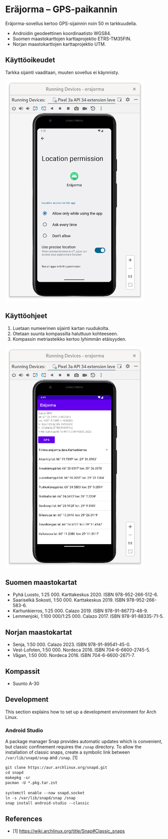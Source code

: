 # Eräjorma – GPS-paikannin

Eräjorma-sovellus kertoo GPS-sijainnin noin 50 m tarkkuudella.

- Androidin geodeettinen koordinaatisto WGS84.
- Suomen maastokarttojen karttaprojektio ETRS-TM35FIN.
- Norjan maastokarttojen karttaprojektio UTM.

## Käyttöoikeudet

Tarkka sijainti vaaditaan, muuten sovellus ei käynnisty.

![alt Tarkka sijainti](images/Screenshot%20from%202023-08-06%2013-55-41.png)

## Käyttöohjeet

1. Luetaan numeerinen sijainti kartan ruudukolta.
2. Otetaan suunta kompassilla haluttuun kohteeseen.
3. Kompassin metriasteikko kertoo lyhimmän etäisyyden.

![alt Pääikkuna](images/Screenshot%20from%202023-08-06%2016-49-25.png)

## Suomen maastokartat

- Pyhä Luosto, 1:25 000. Karttakeskus 2020. ISBN 978-952-266-512-6.
- Saariselkä Sokosti, 1:50 000. Karttakeskus 2019. ISBN 978-952-266-583-6.
- Karhunkierros, 1:25 000. Calazo 2019. ISBN 978-91-86773-48-9.
- Lemmenjoki, 1:100 000/1:25 000. Calazo 2017. ISBN 978-91-88335-71-5.

## Norjan maastokartat

- Senja, 1:50 000. Calazo 2023. ISBN 978-91-89541-45-0.
- Vest-Lofoten, 1:50 000. Nordeca 2016. ISBN 704-6-6600-2745-5.
- Vågan, 1:50 000. Nordeca 2016. ISBN 704-6-6600-2671-7.

## Kompassit

- Suunto A-30

## Development

This section explains how to set up a development environment for Arch Linux.

### Android Studio

A package manager Snap provides automatic updates which is convenient, but classic confinement requires the `/snap` directory. To allow the installation of classic snaps, create a symbolic link between `/var/lib/snapd/snap` and `/snap`. [1]

```
git clone https://aur.archlinux.org/snapd.git
cd snapd
makepkg -sr
pacman -U *.pkg.tar.zst

systemctl enable --now snapd.socket
ln -s /var/lib/snapd/snap /snap
snap install android-studio --classic
```

## References

- [1] <https://wiki.archlinux.org/title/Snap#Classic_snaps>
